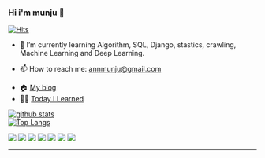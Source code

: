 ### Hi i'm munju 👋
[![Hits](https://hits.seeyoufarm.com/api/count/incr/badge.svg?url=https%3A%2F%2Fgithub.com%2Fannmunju&count_bg=%23DC5F5F&title_bg=%23555555&icon=&icon_color=%23E7E7E7&title=hits&edge_flat=false)](https://hits.seeyoufarm.com)



<!-- **annmunju/annmunju** is a ✨ _special_ ✨ repository because its `README.md` (this file) appears on your GitHub profile. -->

<!-- Here are some ideas to get you started: -->

<!-- - 🔭 I’m currently working on ... -->
- 🌱 I’m currently learning Algorithm, SQL, Django, stastics, crawling, Machine Learning and Deep Learning.
<!-- - 👯 I’m looking to collaborate on ... -->
<!-- - 🤔 I’m looking for help with ... -->
<!-- - 💬 Ask me about ... -->
- 📫 How to reach me: annmunju@gmail.com
<!-- - 😄 Pronouns: ... -->
<!-- - ⚡ Fun fact: ... -->
- 🏠 [My blog](https://annmunju.github.io/)
- 🙇‍♀️ [Today I Learned](./TIL/)


[![github stats](https://github-readme-stats.vercel.app/api?username=annmunju&show_icons=true&hide_border=true)](https://github.com/annmunju)  
[![Top Langs](https://github-readme-stats.vercel.app/api/top-langs/?username=annmunju&layout=compact)](https://github.com/annmunju)

![](https://img.shields.io/badge/Python-3776AB?style=flat-square&logo=Python&logoColor=white)
<img src="https://img.shields.io/badge/Django-092E20?style=flat-square&logo=Django&logoColor=white"/></a>
<img src="https://img.shields.io/badge/Mysql-E6B91E?style=flat-square&logo=MySql&logoColor=white"/></a>
<img src="https://img.shields.io/badge/Pandas-150458?style=flat-square&logo=Pandas&logoColor=white"/></a>
<img src="https://img.shields.io/badge/Numpy-013243?style=flat-square&logo=Numpy&logoColor=white"/></a>
<img src="https://img.shields.io/badge/scikit-learn-F7931E?style=flat-square&logo=scikit-learn&logoColor=white"/></a>
<img src="https://img.shields.io/badge/Keras-D00000?style=flat-square&logo=Keras&logoColor=white"/></a>


    


---